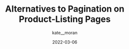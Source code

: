---
author: kate__moran
date: 2022-03-06
permalink: false
publisher: nngroup
tags:
  - design-patterns
  - usability
  - pagination
target_url: https://www.nngroup.com/articles/alternatives-pagination-listing-pages/
title: Alternatives to Pagination on Product-Listing Pages
---